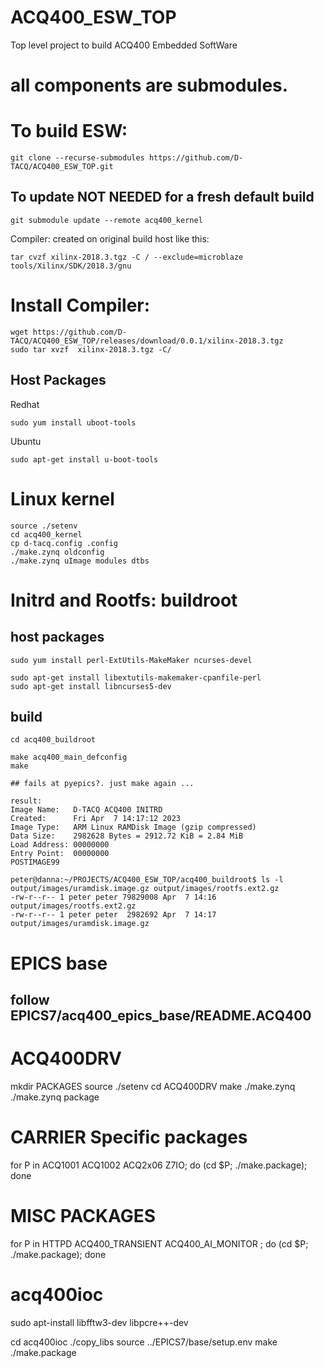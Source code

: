 # ACQ400_ESW_TOP
Top level project to build ACQ400 Embedded SoftWare

# all components are submodules.


# To build ESW:

```
git clone --recurse-submodules https://github.com/D-TACQ/ACQ400_ESW_TOP.git
```

## To update NOT NEEDED for a fresh default build 

```
git submodule update --remote acq400_kernel
```



Compiler: created on original build host like this:

```
tar cvzf xilinx-2018.3.tgz -C / --exclude=microblaze tools/Xilinx/SDK/2018.3/gnu
```

# Install Compiler:

```
wget https://github.com/D-TACQ/ACQ400_ESW_TOP/releases/download/0.0.1/xilinx-2018.3.tgz
sudo tar xvzf  xilinx-2018.3.tgz -C/
```

## Host Packages
Redhat
```
sudo yum install uboot-tools
```
Ubuntu
```
sudo apt-get install u-boot-tools
```

# Linux kernel

```
source ./setenv
cd acq400_kernel
cp d-tacq.config .config
./make.zynq oldconfig
./make.zynq uImage modules dtbs
```

# Initrd and Rootfs: buildroot

## host packages
```
sudo yum install perl-ExtUtils-MakeMaker ncurses-devel

sudo apt-get install libextutils-makemaker-cpanfile-perl
sudo apt-get install libncurses5-dev
```

## build
```
cd acq400_buildroot

make acq400_main_defconfig
make

## fails at pyepics?. just make again ...

result:
Image Name:   D-TACQ ACQ400 INITRD
Created:      Fri Apr  7 14:17:12 2023
Image Type:   ARM Linux RAMDisk Image (gzip compressed)
Data Size:    2982628 Bytes = 2912.72 KiB = 2.84 MiB
Load Address: 00000000
Entry Point:  00000000
POSTIMAGE99

peter@danna:~/PROJECTS/ACQ400_ESW_TOP/acq400_buildroot$ ls -l output/images/uramdisk.image.gz output/images/rootfs.ext2.gz 
-rw-r--r-- 1 peter peter 79829008 Apr  7 14:16 output/images/rootfs.ext2.gz
-rw-r--r-- 1 peter peter  2982692 Apr  7 14:17 output/images/uramdisk.image.gz

```

# EPICS base 
## follow EPICS7/acq400_epics_base/README.ACQ400

# ACQ400DRV
mkdir PACKAGES
source ./setenv
cd ACQ400DRV
make
./make.zynq
./make.zynq package

# CARRIER Specific packages
for P in ACQ1001 ACQ1002 ACQ2x06 Z7IO; do (cd $P; ./make.package); done

# MISC PACKAGES

for P in HTTPD ACQ400_TRANSIENT ACQ400_AI_MONITOR  ; do (cd $P; ./make.package); done


# acq400ioc

sudo apt-install libfftw3-dev libpcre++-dev

cd acq400ioc
./copy_libs
source ../EPICS7/base/setup.env
make
./make.package






